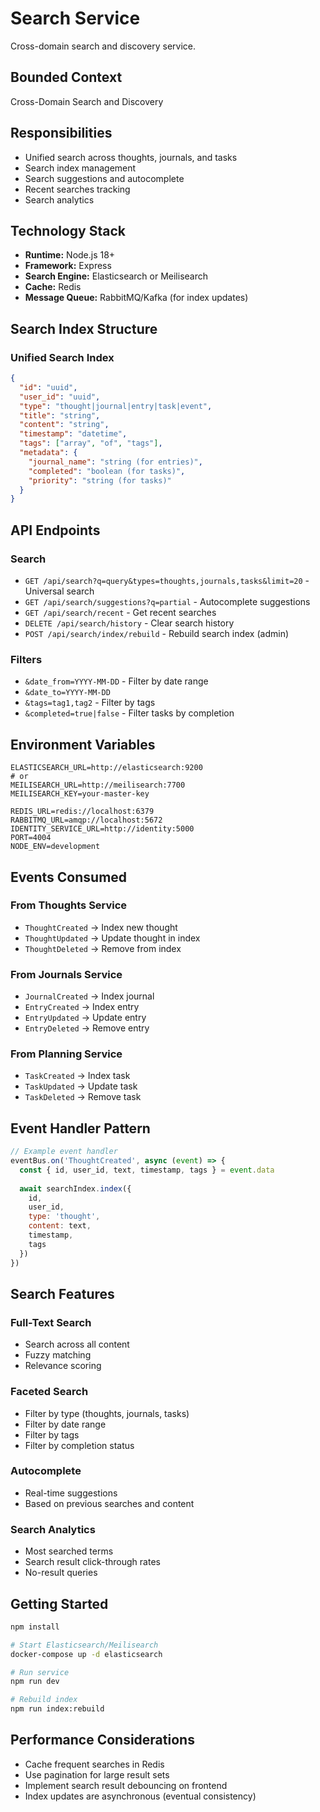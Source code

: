 # Search Service

Cross-domain search and discovery service.

## Bounded Context

Cross-Domain Search and Discovery

## Responsibilities

- Unified search across thoughts, journals, and tasks
- Search index management
- Search suggestions and autocomplete
- Recent searches tracking
- Search analytics

## Technology Stack

- **Runtime:** Node.js 18+
- **Framework:** Express
- **Search Engine:** Elasticsearch or Meilisearch
- **Cache:** Redis
- **Message Queue:** RabbitMQ/Kafka (for index updates)

## Search Index Structure

### Unified Search Index
```json
{
  "id": "uuid",
  "user_id": "uuid",
  "type": "thought|journal|entry|task|event",
  "title": "string",
  "content": "string",
  "timestamp": "datetime",
  "tags": ["array", "of", "tags"],
  "metadata": {
    "journal_name": "string (for entries)",
    "completed": "boolean (for tasks)",
    "priority": "string (for tasks)"
  }
}
```

## API Endpoints

### Search
- `GET /api/search?q=query&types=thoughts,journals,tasks&limit=20` - Universal search
- `GET /api/search/suggestions?q=partial` - Autocomplete suggestions
- `GET /api/search/recent` - Get recent searches
- `DELETE /api/search/history` - Clear search history
- `POST /api/search/index/rebuild` - Rebuild search index (admin)

### Filters
- `&date_from=YYYY-MM-DD` - Filter by date range
- `&date_to=YYYY-MM-DD`
- `&tags=tag1,tag2` - Filter by tags
- `&completed=true|false` - Filter tasks by completion

## Environment Variables

```env
ELASTICSEARCH_URL=http://elasticsearch:9200
# or
MEILISEARCH_URL=http://meilisearch:7700
MEILISEARCH_KEY=your-master-key

REDIS_URL=redis://localhost:6379
RABBITMQ_URL=amqp://localhost:5672
IDENTITY_SERVICE_URL=http://identity:5000
PORT=4004
NODE_ENV=development
```

## Events Consumed

### From Thoughts Service
- `ThoughtCreated` → Index new thought
- `ThoughtUpdated` → Update thought in index
- `ThoughtDeleted` → Remove from index

### From Journals Service
- `JournalCreated` → Index journal
- `EntryCreated` → Index entry
- `EntryUpdated` → Update entry
- `EntryDeleted` → Remove entry

### From Planning Service
- `TaskCreated` → Index task
- `TaskUpdated` → Update task
- `TaskDeleted` → Remove task

## Event Handler Pattern

```javascript
// Example event handler
eventBus.on('ThoughtCreated', async (event) => {
  const { id, user_id, text, timestamp, tags } = event.data
  
  await searchIndex.index({
    id,
    user_id,
    type: 'thought',
    content: text,
    timestamp,
    tags
  })
})
```

## Search Features

### Full-Text Search
- Search across all content
- Fuzzy matching
- Relevance scoring

### Faceted Search
- Filter by type (thoughts, journals, tasks)
- Filter by date range
- Filter by tags
- Filter by completion status

### Autocomplete
- Real-time suggestions
- Based on previous searches and content

### Search Analytics
- Most searched terms
- Search result click-through rates
- No-result queries

## Getting Started

```bash
npm install

# Start Elasticsearch/Meilisearch
docker-compose up -d elasticsearch

# Run service
npm run dev

# Rebuild index
npm run index:rebuild
```

## Performance Considerations

- Cache frequent searches in Redis
- Use pagination for large result sets
- Implement search result debouncing on frontend
- Index updates are asynchronous (eventual consistency)

